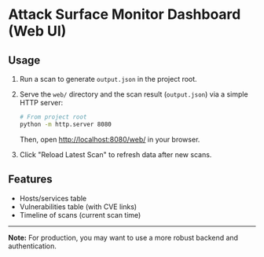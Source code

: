 # Attack Surface Monitor Dashboard (Web UI)

## Usage

1. Run a scan to generate `output.json` in the project root.
2. Serve the `web/` directory and the scan result (`output.json`) via a simple HTTP server:

   ```bash
   # From project root
   python -m http.server 8080
   ```
   Then, open [http://localhost:8080/web/](http://localhost:8080/web/) in your browser.

3. Click "Reload Latest Scan" to refresh data after new scans.

## Features
- Hosts/services table
- Vulnerabilities table (with CVE links)
- Timeline of scans (current scan time)

---

**Note:** For production, you may want to use a more robust backend and authentication.
